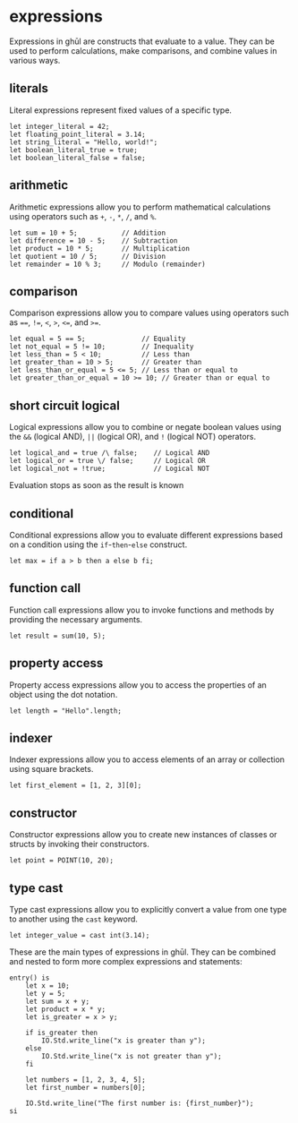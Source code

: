 # expressions

Expressions in ghūl are constructs that evaluate to a value. They can be used to perform calculations, make comparisons, and combine values in various ways.

## literals

Literal expressions represent fixed values of a specific type.

```ghul
let integer_literal = 42;
let floating_point_literal = 3.14;
let string_literal = "Hello, world!";
let boolean_literal_true = true;
let boolean_literal_false = false;
```

## arithmetic

Arithmetic expressions allow you to perform mathematical calculations using operators such as `+`, `-`, `*`, `/`, and `%`.

```ghul
let sum = 10 + 5;           // Addition
let difference = 10 - 5;    // Subtraction
let product = 10 * 5;       // Multiplication
let quotient = 10 / 5;      // Division
let remainder = 10 % 3;     // Modulo (remainder)
```

## comparison

Comparison expressions allow you to compare values using operators such as `==`, `!=`, `<`, `>`, `<=`, and `>=`.

```ghul
let equal = 5 == 5;              // Equality
let not_equal = 5 != 10;         // Inequality
let less_than = 5 < 10;          // Less than
let greater_than = 10 > 5;       // Greater than
let less_than_or_equal = 5 <= 5; // Less than or equal to
let greater_than_or_equal = 10 >= 10; // Greater than or equal to
```

## short circuit logical

Logical expressions allow you to combine or negate boolean values using the `&&` (logical AND), `||` (logical OR), and `!` (logical NOT) operators.

```ghul
let logical_and = true /\ false;    // Logical AND
let logical_or = true \/ false;     // Logical OR
let logical_not = !true;            // Logical NOT
```

Evaluation stops as soon as the result is known

## conditional

Conditional expressions allow you to evaluate different expressions based on a condition using the `if`-`then`-`else` construct.

```ghul
let max = if a > b then a else b fi;
```

## function call

Function call expressions allow you to invoke functions and methods by providing the necessary arguments.

```ghul
let result = sum(10, 5);
```

## property access

Property access expressions allow you to access the properties of an object using the dot notation.

```ghul
let length = "Hello".length;
```

## indexer

Indexer expressions allow you to access elements of an array or collection using square brackets.

```ghul
let first_element = [1, 2, 3][0];
```

## constructor

Constructor expressions allow you to create new instances of classes or structs by invoking their constructors.

```ghul
let point = POINT(10, 20);
```

## type cast

Type cast expressions allow you to explicitly convert a value from one type to another using the `cast` keyword.

```ghul
let integer_value = cast int(3.14);
```

These are the main types of expressions in ghūl. They can be combined and nested to form more complex expressions and statements:


```ghul
entry() is
    let x = 10;
    let y = 5;
    let sum = x + y;
    let product = x * y;
    let is_greater = x > y;

    if is_greater then
        IO.Std.write_line("x is greater than y");
    else
        IO.Std.write_line("x is not greater than y");
    fi

    let numbers = [1, 2, 3, 4, 5];
    let first_number = numbers[0];

    IO.Std.write_line("The first number is: {first_number}");
si
```
